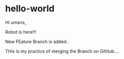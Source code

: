 # hello-world

Hi umans,

Robot is here!!!

New FEature Branch is added..

THis is my practice of merging the Branch on GitHub....
